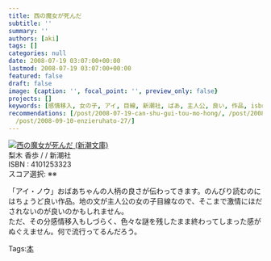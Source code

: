 ```yaml
---
title: 西の魔女が死んだ
subtitle: ''
summary: ''
authors: [aki]
tags: []
categories: null
date: 2008-07-19 03:07:00+00:00
lastmod: 2008-07-19 03:07:00+00:00
featured: false
draft: false
image: {caption: '', focal_point: '', preview_only: false}
projects: []
keywords: [感情移入, 女の子, アイ, 目線, 新潮社, ばあ, 主人公, 良い, 作品, isbn]
recommendations: [/post/2008-07-19-can-shu-gui-tou-mo-hong/, /post/2008-07-20-gabaibaatiyan-zuo-he-karaguang-dao-he-mezasejia-zi-yuan/,
  /post/2008-09-10-enzieruhato-27/]
---
```

![](https://ecx.images-amazon.com/images/I/51K6B7P3PQL._SL160_.jpg)[西の魔女が死んだ (新潮文庫)](http://item.excite.co.jp/detail/ASIN_4101253323)  
梨木 香歩 / / 新潮社  
ISBN : 4101253323  
スコア選択: ※※  
  
「アイ・ノウ」おばあちゃんの人柄の良さが伝わってきます。のんびり読むのにはちょうど良い作品。地の文が主人公の女の子目線なので、そこまで激情にほだされないのが良いのかもしれません。  
ただ、その分感情移入もしづらく、色々な謎を残したまま終わってしまった感がぬぐえません。何で流行ってるんだろう。

Tags:[本](http://mrk0369.exblog.jp/tags/%E6%9C%AC/) 


